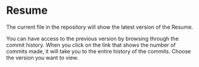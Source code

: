 # Resume
The current file in the repository will show the latest version of the Resume.

You can have access to the previous version by browsing through the commit history. When you click on the link that shows the number of commits made, it will take you to the entire history of the commits. Choose the version you want to view.
